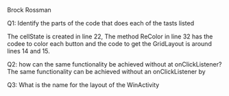 Brock Rossman

Q1: Identify the parts of the code that does each of the tasts listed

The cellState is created in line 22, The method ReColor in line 32 has the codee to color each button
and the code to get the GridLayout is around lines 14 and 15.

Q2: how can the same functionality be achieved without at onClickListener?
The same functionality can be achieved without an onClickListener by 


Q3: What is the name for the layout of the WinActivity